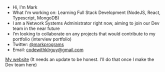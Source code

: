 - Hi, I’m Mark
- What I'm working on: Learning Full Stack Development (NodeJS, React, Typescript, MongoDB)
- I am a Network Systems Administrator right now, aiming to join our Dev team in the near future
- I’m looking to collaborate on any projects that would contribute to my portfolio (interview portfolio)
- Twitter: [@markprograms](https://www.twitter.com/markprograms)
- Email: codewithklrguy@gmail.com

[My website](https://mark-programs.github.io/cv/)
(It needs an update to be honest.  I'll do that once I make the Dev team here)

<!---
Mark-Programs/Mark-Programs is a ✨ special ✨ repository because its `README.md` (this file) appears on your GitHub profile.
You can click the Preview link to take a look at your changes.
--->
